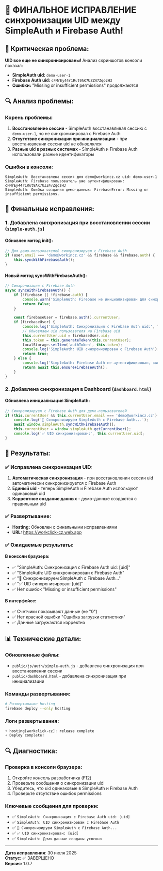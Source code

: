 # 🔄 ФИНАЛЬНОЕ ИСПРАВЛЕНИЕ синхронизации UID между SimpleAuth и Firebase Auth!

## 🚨 **Критическая проблема:**
**UID все еще не синхронизированы!** Анализ скриншотов консоли показал:
- **SimpleAuth uid:** `demo-user-1` 
- **Firebase Auth uid:** `cFMrEy44r1Rut9AK7UZZ47ZqozH3`
- **Ошибки:** "Missing or insufficient permissions" продолжаются

## 🔍 **Анализ проблемы:**

### **Корень проблемы:**
1. **Восстановление сессии** - SimpleAuth восстанавливал сессию с `demo-user-1`, но не синхронизировал с Firebase Auth
2. **Отсутствие синхронизации при инициализации** - при восстановлении сессии uid не обновлялся
3. **Разные uid в разных системах** - SimpleAuth и Firebase Auth использовали разные идентификаторы

### **Ошибки в консоли:**
```
SimpleAuth: Восстановлена сессия для demo@workincz.cz uid: demo-user-1
SimpleAuth: Firebase пользователь уже аутентифицирован: cFMrEy44r1Rut9AK7UZZ47ZqozH3
SimpleAuth: Ошибка создания демо-данных: FirebaseError: Missing or insufficient permissions.
```

## 🔧 **Финальные исправления:**

### **1. Добавлена синхронизация при восстановлении сессии (`simple-auth.js`)**

#### **Обновлен метод init():**
```javascript
// Для демо-пользователей синхронизируем с Firebase Auth
if (user.email === 'demo@workincz.cz' && firebase && firebase.auth) {
    this.syncWithFirebaseAuth();
}
```

#### **Новый метод syncWithFirebaseAuth():**
```javascript
// Синхронизация с Firebase Auth
async syncWithFirebaseAuth() {
    if (!firebase || !firebase.auth) {
        console.warn('SimpleAuth: Firebase не инициализирован для синхронизации');
        return false;
    }
    
    const firebaseUser = firebase.auth().currentUser;
    if (firebaseUser) {
        console.log('SimpleAuth: Синхронизация с Firebase Auth uid:', firebaseUser.uid);
        // Обновляем uid пользователя на Firebase uid
        this.currentUser.uid = firebaseUser.uid;
        this.token = this.generateToken(this.currentUser);
        localStorage.setItem('authToken', this.token);
        console.log('SimpleAuth: UID синхронизирован с Firebase Auth');
        return true;
    } else {
        console.log('SimpleAuth: Firebase Auth не аутентифицирован, выполняем анонимную аутентификацию');
        return await this.ensureFirebaseAuth();
    }
}
```

### **2. Добавлена синхронизация в Dashboard (`dashboard.html`)**

#### **Обновлена инициализация SimpleAuth:**
```javascript
// Синхронизируем с Firebase Auth для демо-пользователей
if (this.currentUser && this.currentUser.email === 'demo@workincz.cz') {
    console.log('🔄 Синхронизируем SimpleAuth с Firebase Auth...');
    await window.simpleAuth.syncWithFirebaseAuth();
    this.currentUser = window.simpleAuth.getCurrentUser();
    console.log('✅ UID синхронизирован:', this.currentUser.uid);
}
```

## 🚀 **Результаты:**

### ✅ **Исправлена синхронизация UID:**
1. **Автоматическая синхронизация** - при восстановлении сессии uid автоматически синхронизируется с Firebase Auth
2. **Единый uid** - теперь SimpleAuth и Firebase Auth используют одинаковый uid
3. **Корректное создание данных** - демо-данные создаются с правильным uid

### ✅ **Развертывание:**
- **Hosting:** Обновлен с финальными исправлениями
- **URL:** https://workclick-cz.web.app

### ✅ **Ожидаемые результаты:**

#### **В консоли браузера:**
- ✅ "SimpleAuth: Синхронизация с Firebase Auth uid: [uid]"
- ✅ "SimpleAuth: UID синхронизирован с Firebase Auth"
- ✅ "🔄 Синхронизируем SimpleAuth с Firebase Auth..."
- ✅ "✅ UID синхронизирован: [uid]"
- ✅ Нет ошибок "Missing or insufficient permissions"

#### **В интерфейсе:**
- ✅ Счетчики показывают данные (не "0")
- ✅ Нет красной ошибки "Ошибка загрузки статистики"
- ✅ Данные загружаются корректно

## 📊 **Технические детали:**

### **Обновленные файлы:**
- `public/js/auth/simple-auth.js` - добавлена синхронизация при восстановлении сессии
- `public/dashboard.html` - добавлена синхронизация при инициализации

### **Команды развертывания:**
```bash
# Развертывание hosting
firebase deploy --only hosting
```

### **Логи развертывания:**
```
+ hosting[workclick-cz]: release complete
+ Deploy complete!
```

## 🔍 **Диагностика:**

### **Проверка в консоли браузера:**
1. Откройте консоль разработчика (F12)
2. Проверьте сообщения о синхронизации uid
3. Убедитесь, что uid одинаковые в SimpleAuth и Firebase Auth
4. Проверьте отсутствие ошибок permissions

### **Ключевые сообщения для проверки:**
- ✅ `SimpleAuth: Синхронизация с Firebase Auth uid: [uid]`
- ✅ `SimpleAuth: UID синхронизирован с Firebase Auth`
- ✅ `🔄 Синхронизируем SimpleAuth с Firebase Auth...`
- ✅ `✅ UID синхронизирован: [uid]`
- ✅ `SimpleAuth: Демо-данные созданы успешно`

---

**Дата исправления:** 30 июля 2025  
**Статус:** ✅ ЗАВЕРШЕНО  
**Версия:** 1.0.7 